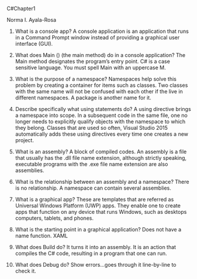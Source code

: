 C#Chapter1

Norma I. Ayala-Rosa

1. What is a console app?
A console application is an application that runs in a Command Prompt window instead of providing a graphical user interface (GUI).

2. What does Main () (the main method) do in a console application?
The Main method designates the program’s entry point.  C# is a case sensitive language.  You must spell Main with an uppercase M.

3. What is the purpose of a namespace?
Namespaces help solve this problem by creating a container for items such as classes. Two classes with the same name will not be confused with each other if the live in different namespaces.  A package is another name for it.

4. Describe specifically what using statements do?
A using directive brings a namespace into scope.  In a subsequent code in the same file, one no longer needs to explicitly qualify objects with the namespace to which they belong.  Classes that are used so often, Visual Studio 2015 automatically adds these using directives every time one creates a new project.

5. What is an assembly?
A block of compiled codes. An assembly is a file that usually has the .dll file name extension, although strictly speaking, executable programs with the .exe file name extension are also assemblies.

6. What is the relationship between an assembly and a namespace?
There is no relationship.  A namespace can contain several assemblies.

7. What is a graphical app?
These are templates that are referred as Universal Windows Platform (UWP) apps.  They enable one to create apps that function on any device that runs Windows, such as desktops computers, tablets, and phones.

8. What is the starting point in a graphical application?
Does not have a name function.  XAML

9. What does Build do?
It turns it into an assembly. It is an action that compiles the C# code, resulting in a program that one can run.

10. What does Debug do?
Show errors…goes through it line-by-line to check it.  

